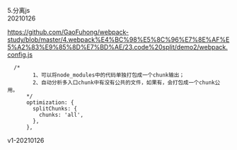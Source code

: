5.分离js  
20210126  

https://github.com/GaoFuhong/webpack-study/blob/master/4.webpack%E4%BC%98%E5%8C%96%E7%8E%AF%E5%A2%83%E9%85%8D%E7%BD%AE/23.code%20split/demo2/webpack.config.js

```
  /*
	    1、可以将node_modules中的代码单独打包成一个chunk输出；
	    2、自动分析多入口chunk中有没有公共的文件，如果有，会打包成一个chunk公用。
	  */
	  optimization: {
	    splitChunks: {
	      chunks: 'all',
	    },
	  },
```

v1-20210126